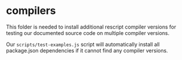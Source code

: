 # compilers

This folder is needed to install additional rescript compiler versions for testing our documented source code on multiple compiler versions.

Our `scripts/test-examples.js` script will automatically install all package.json dependencies if it cannot find any compiler versions.
